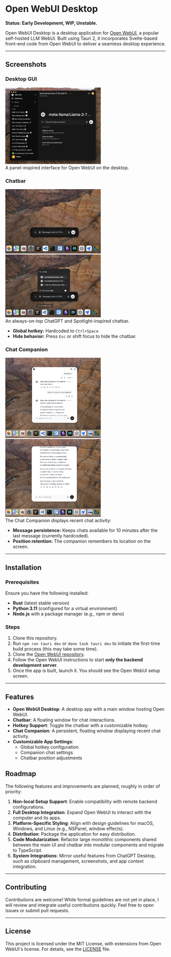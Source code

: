 # Open WebUI Desktop

**Status: Early Development, WIP, Unstable.**  

Open WebUI Desktop is a desktop application for [Open WebUI](https://github.com/open-webui/open-webui), a popular self-hosted LLM WebUI. Built using Tauri 2, it incorporates Svelte-based front-end code from Open WebUI to deliver a seamless desktop experience.

---

## Screenshots

### Desktop GUI

<img src="./screenshots/desktop-gui.png" width=300 alt="Desktop GUI Screenshot"/><br />
A panel-inspired interface for Open WebUI on the desktop.

### Chatbar

<img src="./screenshots/chatbar-1.png" width=300 alt="Chatbar Screenshot 1"/>  
<img src="./screenshots/chatbar-2.png" width=300 alt="Chatbar Screenshot 2"/><br />
An always-on-top ChatGPT and Spotlight-inspired chatbar.

- **Global hotkey:** Hardcoded to `Ctrl+Space`.
- **Hide behavior:** Press `Esc` or shift focus to hide the chatbar.

### Chat Companion

<img src="./screenshots/chat-companion-1.png" width=300 alt="Chat Companion Screenshot 1"/>  
<img src="./screenshots/chat-companion-2.png" width=300 alt="Chat Companion Screenshot 2"/><br />
The Chat Companion displays recent chat activity:

- **Message persistence:** Keeps chats available for 10 minutes after the last message (currently hardcoded).
- **Position retention:** The companion remembers its location on the screen.

---

## Installation

### Prerequisites

Ensure you have the following installed:

- **Rust** (latest stable version)
- **Python 3.11** (configured for a virtual environment)
- **Node.js** with a package manager (e.g., npm or deno)

### Steps

1. Clone this repository.
2. Run `npm run tauri dev` or `deno task tauri dev` to initiate the first-time build process (this may take some time).
3. Clone the [Open WebUI repository](https://github.com/open-webui/open-webui).
4. Follow the Open WebUI instructions to start **only the backend development server**.
5. Once the app is built, launch it. You should see the Open WebUI setup screen.

---

## Features

- **Open WebUI Desktop**: A desktop app with a main window hosting Open WebUI.
- **Chatbar**: A floating window for chat interactions.
- **Hotkey Support**: Toggle the chatbar with a customizable hotkey.
- **Chat Companion**: A persistent, floating window displaying recent chat activity.
- **Customizable App Settings**:
  - Global hotkey configuration
  - Companion chat settings
  - Chatbar position adjustments

## Roadmap

The following features and improvements are planned, roughly in order of priority:

1. **Non-local Setup Support**: Enable compatibility with remote backend configurations.
1. **Full Desktop Integration**: Expand Open WebUI to interact with the computer and its apps.
1. **Platform-Specific Styling**: Align with design guidelines for macOS, Windows, and Linux (e.g., NSPanel, window effects).
1. **Distribution**: Package the application for easy distribution.
1. **Code Modularization**: Refactor large monolithic components shared between the main UI and chatbar into modular components and migrate to TypeScript.
1. **System Integrations**: Mirror useful features from ChatGPT Desktop, such as clipboard management, screenshots, and app context integration.

---

## Contributing

Contributions are welcome! While formal guidelines are not yet in place, I will review and integrate useful contributions quickly. Feel free to open issues or submit pull requests.

---

## License

This project is licensed under the MIT License, with extensions from Open WebUI's license. For details, see the [LICENSE](./LICENSE) file.

